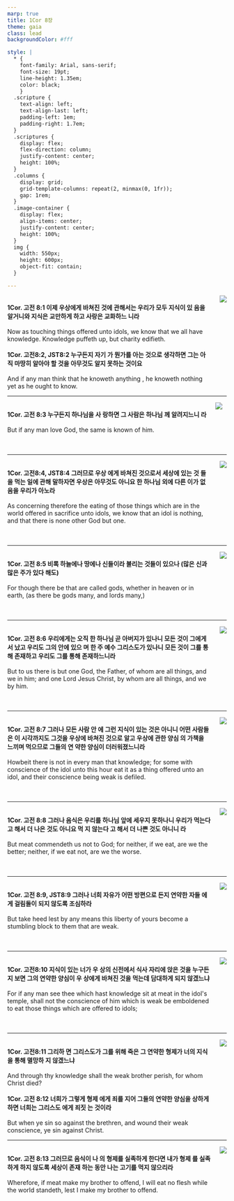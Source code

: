 ```yaml
---
marp: true
title: 1Cor 8장
theme: gaia
class: lead
backgroundColor: #fff

style: |
  * {
    font-family: Arial, sans-serif;
    font-size: 19pt;
    line-height: 1.35em;
    color: black;
    }
  .scripture {
    text-align: left;
    text-align-last: left;
    padding-left: 1em;
    padding-right: 1.7em;
  }
  .scriptures {
    display: flex;
    flex-direction: column;
    justify-content: center;
    height: 100%;
  }
  .columns {
    display: grid;
    grid-template-columns: repeat(2, minmax(0, 1fr));
    gap: 1rem;
  }
  .image-container {
    display: flex;
    align-items: center;
    justify-content: center;
    height: 100%;
  }
  img {
    width: 550px;
    height: 600px;
    object-fit: contain;
  }

---
```


<div class="columns">
  <div class="scriptures">
    <br>
    <div class="scripture">
      <b>1Cor. 고전 8:1 이제 우상에게 바쳐진 것에 관해서는 우리가 모두 지식이 있 음을 알거니와 지식은 교만하게 하고 사랑은 교화하느 니라 
      </b>
    </div>
    <br>
    <div class="scripture">Now as touching things offered unto idols, we know that we all have knowledge. Knowledge puffeth up, but charity edifieth. 
    </div>
    <br>
    <div class="scripture">
      <b>1Cor. 고전8:2, JST8:2 누구든지 자기 가 뭔가를 아는 것으로 생각하면 그는 아직 마땅히 알아야 할 것을 아무것도 알지 못하는 것이요 
      </b>
    </div>
    <br>
    <div class="scripture">And if any man think that he knoweth anything , he knoweth nothing yet as he ought to know. 
    </div>         
  </div>
  <div class="image-container">
    <img src='../../pictures/picture_30.jpg'>
  </div>
</div>

---

<div class="columns">
  <div class="scriptures">
    <br>
    <div class="scripture">
      <b>1Cor. 고전 8:3 누구든지 하나님을 사 랑하면 그 사람은 하나님 께 알려지느니 라 
      </b>
    </div>
    <br>
    <div class="scripture">But if any man love God, the same is known of him. 
    </div>
    <br>
    <div class="scripture">
      <b>
      </b>
    </div>
    <br>
    <div class="scripture">
    </div>         
  </div>
  <div class="image-container">
    <img src='../../pictures/picture_153.jpg'>
  </div>
</div>

---

<div class="columns">
  <div class="scriptures">
    <br>
    <div class="scripture">
      <b>1Cor. 고전8:4, JST8:4 그러므로 우상 에게 바쳐진 것으로서 세상에 있는 것 들을 먹는 일에 관해 말하자면 우상은 아무것도 아니요 한 하나님 외에 다른 이가 없음을 우리가 아노라 
      </b>
    </div>
    <br>
    <div class="scripture">As concerning therefore the eating of those things which are in the world offered in sacrifice unto idols, we know that an idol is nothing, and that there is none other God but one. 
    </div>
    <br>
    <div class="scripture">
      <b>
      </b>
    </div>
    <br>
    <div class="scripture">
    </div>         
  </div>
  <div class="image-container">
    <img src='../../pictures/picture_50.jpg'>
  </div>
</div>

---

<div class="columns">
  <div class="scriptures">
    <br>
    <div class="scripture">
      <b>1Cor. 고전 8:5 비록 하늘에나 땅에나 신들이라 불리는 것들이 있으나 (많은 신과 많은 주가 있다 해도) 
      </b>
    </div>
    <br>
    <div class="scripture">For though there be that are called gods, whether in heaven or in earth, (as there be gods many, and lords many,) 
    </div>
    <br>
    <div class="scripture">
      <b>
      </b>
    </div>
    <br>
    <div class="scripture">
    </div>         
  </div>
  <div class="image-container">
    <img src='../../pictures/picture_137.jpg'>
  </div>
</div>

---

<div class="columns">
  <div class="scriptures">
    <br>
    <div class="scripture">
      <b>1Cor. 고전 8:6 우리에게는 오직 한 하나님 곧 아버지가 있나니 모든 것이 그에게서 났고 우리도 그의 안에 있으 며 한 주 예수 그리스도가 있나니 모든 것이 그를 통해 존재하고 우리도 그를 통해 존재하느니라 
      </b>
    </div>
    <br>
    <div class="scripture">But to us there is but one God, the Father, of whom are all things, and we in him; and one Lord Jesus Christ, by whom are all things, and we by him. 
    </div>
    <br>
    <div class="scripture">
      <b>
      </b>
    </div>
    <br>
    <div class="scripture">
    </div>         
  </div>
  <div class="image-container">
    <img src='../../pictures/picture_98.jpg'>
  </div>
</div>

---

<div class="columns">
  <div class="scriptures">
    <br>
    <div class="scripture">
      <b>1Cor. 고전 8:7 그러나 모든 사람 안 에 그런 지식이 있는 것은 아니니 어떤 사람들 은 이 시각까지도 그것을 우상에 바쳐진 것으로 알고 우상에 관한 양심 의 가책을 느끼며 먹으므로 그들의 연 약한 양심이 더러워졌느니라 
      </b>
    </div>
    <br>
    <div class="scripture">Howbeit there is not in every man that knowledge; for some with conscience of the idol unto this hour eat it as a thing offered unto an idol, and their conscience being weak is defiled. 
    </div>
    <br>
    <div class="scripture">
      <b>
      </b>
    </div>
    <br>
    <div class="scripture">
    </div>         
  </div>
  <div class="image-container">
    <img src='../../pictures/picture_156.jpg'>
  </div>
</div>

---

<div class="columns">
  <div class="scriptures">
    <br>
    <div class="scripture">
      <b>1Cor. 고전 8:8 그러나 음식은 우리를 하나님 앞에 세우지 못하나니 우리가 먹는다 고 해서 더 나은 것도 아니요 먹 지 않는다 고 해서 더 나쁜 것도 아니니 라 
      </b>
    </div>
    <br>
    <div class="scripture">But meat commendeth us not to God; for neither, if we eat, are we the better; neither, if we eat not, are we the worse. 
    </div>
    <br>
    <div class="scripture">
      <b>
      </b>
    </div>
    <br>
    <div class="scripture">
    </div>         
  </div>
  <div class="image-container">
    <img src='../../pictures/picture_167.jpg'>
  </div>
</div>

---

<div class="columns">
  <div class="scriptures">
    <br>
    <div class="scripture">
      <b>1Cor. 고전 8:9, JST8:9 그러나 너희 자유가 어떤 방편으로 든지 연약한 자들 에게 걸림돌이 되지 않도록 조심하라 
      </b>
    </div>
    <br>
    <div class="scripture">But take heed lest by any means this liberty of yours become a stumbling block to them that are weak. 
    </div>
    <br>
    <div class="scripture">
      <b>
      </b>
    </div>
    <br>
    <div class="scripture">
    </div>         
  </div>
  <div class="image-container">
    <img src='../../pictures/picture_22.jpg'>
  </div>
</div>

---

<div class="columns">
  <div class="scriptures">
    <br>
    <div class="scripture">
      <b>1Cor. 고전8:10 지식이 있는 너가 우 상의 신전에서 식사 자리에 앉은 것을 누구든지 보면 그의 연약한 양심이 우 상에게 바쳐진 것을 먹는데 담대하게 되지 않겠느냐 
      </b>
    </div>
    <br>
    <div class="scripture">For if any man see thee which hast knowledge sit at meat in the idol's temple, shall not the conscience of him which is weak be emboldened to eat those things which are offered to idols; 
    </div>
    <br>
    <div class="scripture">
      <b>
      </b>
    </div>
    <br>
    <div class="scripture">
    </div>         
  </div>
  <div class="image-container">
    <img src='../../pictures/picture_97.jpg'>
  </div>
</div>

---

<div class="columns">
  <div class="scriptures">
    <br>
    <div class="scripture">
      <b>1Cor. 고전8:11 그리하 면 그리스도가 그를 위해 죽은 그 연약한 형제가 너의 지식을 통해 멸망하 지 않겠느냐 
      </b>
    </div>
    <br>
    <div class="scripture">And through thy knowledge shall the weak brother perish, for whom Christ died? 
    </div>
    <br>
    <div class="scripture">
      <b>1Cor. 고전 8:12 너희가 그렇게 형제 에게 죄를 지어 그들의 연약한 양심을 상하게 하면 너희는 그리스도 에게 죄짓 는 것이라 
      </b>
    </div>
    <br>
    <div class="scripture">But when ye sin so against the brethren, and wound their weak conscience, ye sin against Christ. 
    </div>         
  </div>
  <div class="image-container">
    <img src='../../pictures/picture_134.jpg'>
  </div>
</div>

---

<div class="columns">
  <div class="scriptures">
    <br>
    <div class="scripture">
      <b>1Cor. 고전 8:13 그러므로 음식이 나 의 형제를 실족하게 한다면 내가 형제 를 실족하게 하지 않도록 세상이 존재 하는 동안 나는 고기를 먹지 않으리라 
      </b>
    </div>
    <br>
    <div class="scripture">Wherefore, if meat make my brother to offend, I will eat no flesh while the world standeth, lest I make my brother to offend.
    </div>
    <br>
    <div class="scripture">
      <b>
      </b>
    </div>
    <br>
    <div class="scripture">
    </div>         
  </div>
  <div class="image-container">
    <img src='../../pictures/picture_135.jpg'>
  </div>
</div>

